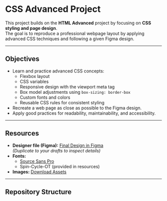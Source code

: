 # CSS Advanced Project

This project builds on the **HTML Advanced** project by focusing on **CSS styling and page design**.  
The goal is to reproduce a professional webpage layout by applying advanced CSS techniques and following a given Figma design.

---

## Objectives
- Learn and practice advanced CSS concepts:
  - Flexbox layout
  - CSS variables
  - Responsive design with the viewport meta tag
  - Box model adjustments using `box-sizing: border-box`
  - Custom fonts and colors
  - Reusable CSS rules for consistent styling
- Recreate a web page as close as possible to the Figma design.
- Apply good practices for readability, maintainability, and accessibility.

---

## Resources
- **Designer file (Figma):** [Final Design in Figma](fig-file-url-here)  
  *(Duplicate to your drafts to inspect details)*  
- **Fonts:**
  - [Source Sans Pro](https://fonts.google.com/specimen/Source+Sans+Pro)
  - Spin-Cycle-OT (provided in resources)
- **Images:** [Download Assets](images-zip-url-here)

---

## Repository Structure
